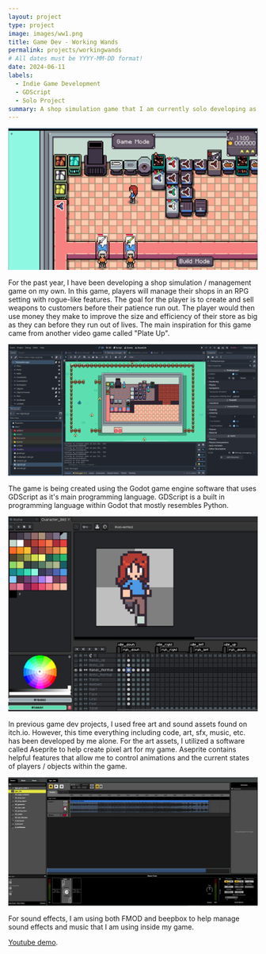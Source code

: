 ```yaml
---
layout: project
type: project
image: images/ww1.png
title: Game Dev - Working Wands 
permalink: projects/workingwands
# All dates must be YYYY-MM-DD format!
date: 2024-06-11
labels:
  - Indie Game Development
  - GDScript
  - Solo Project
summary: A shop simulation game that I am currently solo developing as a personal project (currently still in development).
---
```


<img class="ui huge centered image" src="../images/ww1.png">

For the past year, I have been developing a shop simulation / management game on my own. In this game, players will manage their shops in an RPG setting with rogue-like features. 
The goal for the player is to create and sell weapons to customers before their patience run out. The player would then use money they make to improve the size and efficiency of their store as big as they can before they run out of lives.
The main inspiration for this game came from another video game called "Plate Up".


<img class="ui huge centered image" src="../images/ww2.png">

The game is being created using the Godot game engine software that uses GDScript as it's main programming language. 
GDScript is a built in programming language within Godot that mostly resembles Python.


<img class="ui huge centered image" src="../images/ww3.png">

In previous game dev projects, I used free art and sound assets found on itch.io. However, this time everything including code, art, sfx, music, etc. has been developed by me alone.
For the art assets, I utilized a software called Aseprite to help create pixel art for my game. Aseprite contains helpful features that allow me to control animations and the current states of players / objects within the game.


<img class="ui huge centered image" src="../images/ww4.png">

For sound effects, I am using both FMOD and beepbox to help manage sound effects and music that I am using inside my game.

[Youtube demo](https://www.youtube.com/watch?v=qNZutxtstAk).

